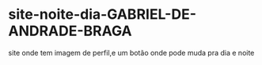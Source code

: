 # site-noite-dia-GABRIEL-DE-ANDRADE-BRAGA
site onde tem imagem de perfil,e um botão onde pode muda pra dia e noite
